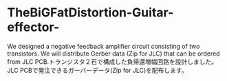# TheBiGFatDistortion-Guitar-effector-
We designed a negative feedback amplifier circuit consisting of two transistors. We will distribute Gerber data (Zip for JLC) that can be ordered from JLC PCB.トランジスタ２石で構成した負帰還増幅回路を設計しました。JLC PCBで発注できるガーバーデータ(Zip for JLC)を配布します。
